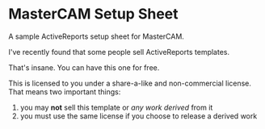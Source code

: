 # MasterCAM Setup Sheet
A sample ActiveReports setup sheet for MasterCAM.

I've recently found that some people sell ActiveReports templates. 

That's insane. You can have this one for free.

This is licensed to you under a share-a-like and non-commercial license. That means two important things:

1) you may <b>not</b> sell this template or <i>any work derived</i> from it
2) you must use the same license if you choose to release a derived work
